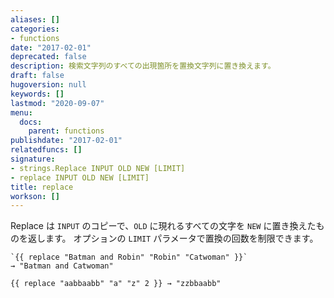 ```yaml
---
aliases: []
categories:
- functions
date: "2017-02-01"
deprecated: false
description: 検索文字列のすべての出現箇所を置換文字列に置き換えます。
draft: false
hugoversion: null
keywords: []
lastmod: "2020-09-07"
menu:
  docs:
    parent: functions
publishdate: "2017-02-01"
relatedfuncs: []
signature:
- strings.Replace INPUT OLD NEW [LIMIT]
- replace INPUT OLD NEW [LIMIT]
title: replace
workson: []
---
```


Replace は `INPUT` のコピーで、`OLD` に現れるすべての文字を `NEW` に置き換えたものを返します。
オプションの `LIMIT` パラメータで置換の回数を制限できます。

```go-html-template
`{{ replace "Batman and Robin" "Robin" "Catwoman" }}`
→ "Batman and Catwoman"

{{ replace "aabbaabb" "a" "z" 2 }} → "zzbbaabb"
```
